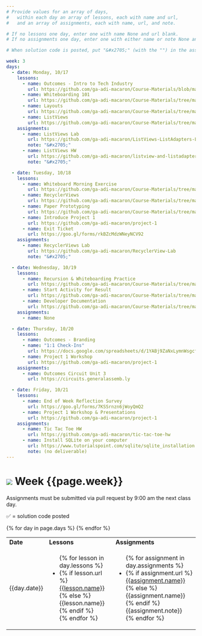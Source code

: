 ```yaml
---
# Provide values for an array of days,
#   within each day an array of lessons, each with name and url,
#   and an array of assignments, each with name, url, and note.

# If no lessons one day, enter one with name None and url blank.
# If no assignments one day, enter one with either name or note None and url blank.

# When solution code is posted, put "&#x2705;" (with the "") in the assignment's note.

week: 3
days:
  - date: Monday, 10/17
    lessons:
      - name: Outcomes - Intro to Tech Industry
        url: https://github.com/ga-adi-macaron/Course-Materials/blob/master/lessons/outcomes/intro-to-tech-industry/
      - name: Whiteboarding 101
        url: https://github.com/ga-adi-macaron/Course-Materials/tree/master/lessons/computer-science-and-interview-prep/whiteboarding-lesson
      - name: Layouts
        url: https://github.com/ga-adi-macaron/Course-Materials/tree/master/lessons/user-interface/layouts-lesson
      - name: ListViews
        url: https://github.com/ga-adi-macaron/Course-Materials/tree/master/lessons/user-interface/listviews-list-adapters-lesson
    assignments:
      - name: ListViews Lab
        url: https://github.com/ga-adi-macaron/ListViews-ListAdapters-Lab
        note: "&#x2705;"
      - name: ListViews HW
        url: https://github.com/ga-adi-macaron/listview-and-listadapter-hw
        note: "&#x2705;"

  - date: Tuesday, 10/18
    lessons:
      - name: Whiteboard Morning Exercise
        url: https://github.com/ga-adi-macaron/Course-Materials/tree/master/lessons/computer-science-and-interview-prep/whiteboarding-morning-exercise-1
      - name: RecyclerViews
        url: https://github.com/ga-adi-macaron/Course-Materials/tree/master/lessons/user-interface/recyclerview-lesson
      - name: Paper Prototyping
        url: https://github.com/ga-adi-macaron/Course-Materials/tree/master/lessons/product-development/paper-prototyping
      - name: Introduce Project 1
        url: https://github.com/ga-adi-macaron/project-1
      - name: Exit Ticket
        url: https://goo.gl/forms/rkBZcMdzWNeyNCV92
    assignments:
      - name: RecyclerViews Lab
        url: https://github.com/ga-adi-macaron/RecyclerView-Lab
        note: "&#x2705;"

  - date: Wednesday, 10/19
    lessons:
      - name: Recursion & Whiteboarding Practice
        url: https://github.com/ga-adi-macaron/Course-Materials/tree/master/lessons/computer-science-and-interview-prep/recursion-morning-exercise
      - name: Start Activity for Result
        url: https://github.com/ga-adi-macaron/Course-Materials/tree/master/lessons/activities-and-fragments/activities-and-intents-lesson#demo-passing-data-back-in-the-result-20-mins
      - name: Developer Documentation
        url: https://github.com/ga-adi-macaron/Course-Materials/tree/master/lessons/workflow-and-dev-tools/developer-documentation-lesson
    assignments:
      - name: None

  - date: Thursday, 10/20
    lessons:
      - name: Outcomes - Branding
      - name: "1:1 Check-Ins"
        url: https://docs.google.com/spreadsheets/d/1YABj9ZaNxLymnWsgcf2Qew3sGzPqNb0grlpg-DECS-8/edit?usp=sharing
      - name: Project 1 Workshop
        url: https://github.com/ga-adi-macaron/project-1
    assignments:
      - name: Outcomes Circuit Unit 3
        url: https://circuits.generalassemb.ly

  - date: Friday, 10/21
    lessons:
      - name: End of Week Reflection Survey
        url: https://goo.gl/forms/7KSSrnzn6jWoyQmQ2
      - name: Project 1 Workshop & Presentations
        url: https://github.com/ga-adi-macaron/project-1
    assignments:
      - name: Tic Tac Toe HW
        url: https://github.com/ga-adi-macaron/tic-tac-toe-hw
      - name: Install SQLite on your computer
        url: https://www.tutorialspoint.com/sqlite/sqlite_installation.htm
        note: (no deliverable)
---
```


# ![](https://ga-dash.s3.amazonaws.com/production/assets/logo-9f88ae6c9c3871690e33280fcf557f33.png) Week {{page.week}}

Assignments must be submitted via pull request by 9:00 am the next class day.

&#x2705; = solution code posted

<table>
<tr><td><b>Date</b></td><td><b>Lessons</b></td><td><b>Assignments</b></td></tr>
{% for day in page.days %}
  <tr>
    <td>{{day.date}}</td>
    <td><ul>{% for lesson in day.lessons %}
      <li>{% if lesson.url %}
        <a href="{{lesson.url}}">{{lesson.name}}</a>
      {% else %}
        {{lesson.name}}
      {% endif %}</li>
    {% endfor %}</ul></td>
    <td><ul>{% for assignment in day.assignments %}
      <li>{% if assignment.url %}
        <a href="{{assignment.url}}">{{assignment.name}}</a>
      {% else %}
        {{assignment.name}}
      {% endif %}{{assignment.note}}</li>
    {% endfor %}</ul></td>
  </tr>
{% endfor %}
</table>
